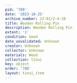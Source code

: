 ```yaml
---
pid: '789'
date: '2023-10-25'
archive_number: 23-01/2-4-20
title: Wooden Rolling Pin
description: Wooden Rolling Pin
extent: '1'
condition: Good
date_unvalidated: Unknown
creator: Unknown
collector: Unknown
materials: Wood
collection: tinui
key: object
order: '788'
layout: tinui_item
---
```


